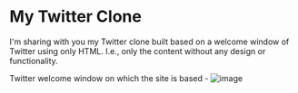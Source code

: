 # My Twitter Clone
I'm sharing with you my Twitter clone built based on a welcome window of Twitter using only HTML.
I.e., only the content without any design or functionality.

Twitter welcome window on which the site is based -
![image](https://user-images.githubusercontent.com/79841348/127788070-7643acdb-cc66-4a69-97dd-2d1c8d5125b0.png)
